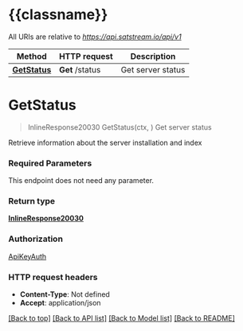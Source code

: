 # {{classname}}

All URIs are relative to *https://api.satstream.io/api/v1*

Method | HTTP request | Description
------------- | ------------- | -------------
[**GetStatus**](StatusApi.md#GetStatus) | **Get** /status | Get server status

# **GetStatus**
> InlineResponse20030 GetStatus(ctx, )
Get server status

Retrieve information about the server installation and index

### Required Parameters
This endpoint does not need any parameter.

### Return type

[**InlineResponse20030**](inline_response_200_30.md)

### Authorization

[ApiKeyAuth](../README.md#ApiKeyAuth)

### HTTP request headers

 - **Content-Type**: Not defined
 - **Accept**: application/json

[[Back to top]](#) [[Back to API list]](../README.md#documentation-for-api-endpoints) [[Back to Model list]](../README.md#documentation-for-models) [[Back to README]](../README.md)

